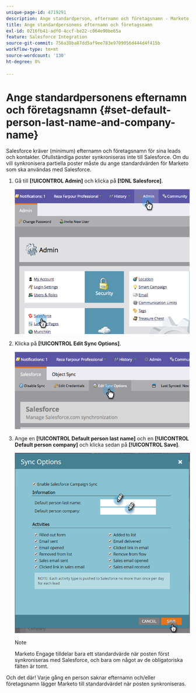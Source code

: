 ```yaml
---
unique-page-id: 4719291
description: Ange standardperson, efternamn och företagsnamn - Marketo Docs - produktdokumentation
title: Ange standardpersonens efternamn och företagsnamn
exl-id: 0216fb41-adf0-4ccf-be22-c064e90be65a
feature: Salesforce Integration
source-git-commit: 756a38ba87dd5af9ee783e9709056d444d4f415b
workflow-type: tm+mt
source-wordcount: '130'
ht-degree: 0%

---
```


# Ange standardpersonens efternamn och företagsnamn {#set-default-person-last-name-and-company-name}

Salesforce kräver (minimum) efternamn och företagsnamn för sina leads och kontakter. Ofullständiga poster synkroniseras inte till Salesforce. Om du vill synkronisera partiella poster måste du ange standardvärden för Marketo som ska användas med Salesforce.

1. Gå till **[!UICONTROL Admin]** och klicka på **[!DNL Salesforce]**.

   ![](assets/image2014-12-9-13-3a41-3a58.png)

1. Klicka på **[!UICONTROL Edit Sync Options]**.

   ![](assets/image2014-12-9-13-3a42-3a6.png)

1. Ange en **[!UICONTROL Default person last name]** och en **[!UICONTROL Default person company]** och klicka sedan på **[!UICONTROL Save]**.

   ![](assets/sync-options-hands.png)

   >[!NOTE]
   >
   >Marketo Engage tilldelar bara ett standardvärde när posten först synkroniseras med Salesforce, och bara om något av de obligatoriska fälten är tomt.

Och det där! Varje gång en person saknar efternamn och/eller företagsnamn lägger Marketo till standardvärdet när posten synkroniseras.
